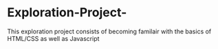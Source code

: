 # Exploration-Project-
This exploration project consists of becoming familair with the basics of HTML/CSS as well as Javascript 
